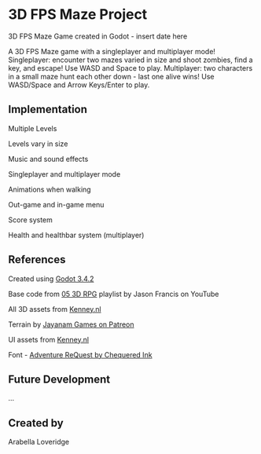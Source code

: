 # 3D FPS Maze Project

3D FPS Maze Game created in Godot - insert date here 

A 3D FPS Maze game with a singleplayer and multiplayer mode! Singleplayer: encounter two mazes varied in size and shoot zombies, find a key, and escape! Use WASD and Space to play. Multiplayer: two characters in a small maze hunt each other down - last one alive wins! Use WASD/Space and Arrow Keys/Enter to play. 

## Implementation
Multiple Levels

Levels vary in size

Music and sound effects

Singleplayer and multiplayer mode

Animations when walking 

Out-game and in-game menu

Score system

Health and healthbar system (multiplayer)

## References
Created using [Godot 3.4.2](https://godotengine.org/download/osx)

Base code from [05 3D RPG](https://www.youtube.com/playlist?list=PL3V-_hJz2cV8INa2MH5L89YPNMBDjUEMx) playlist by Jason Francis on YouTube

All 3D assets from [Kenney.nl](https://kenney.nl/)

Terrain by [Jayanam Games on Patreon](https://www.patreon.com/posts/blender-export-16916038)

UI assets from [Kenney.nl](https://www.kenney.nl/assets/ui-pack-rpg-expansion)

Font - [Adventure ReQuest by Chequered Ink](https://www.fontspace.com/adventure-request-font-f29593)

## Future Development
...

## Created by
Arabella Loveridge
